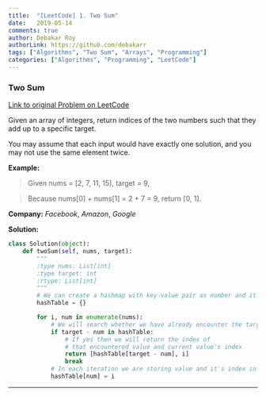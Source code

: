 ```yaml
---
title:  "[LeetCode] 1. Two Sum"
date:   2019-05-14
comments: true
author: Debakar Roy
authorLink: https://github.com/debakarr
tags: ["Algorithms", "Two Sum", "Arrays", "Programming"]
categories: ["Algorithms", "Programming", "LeetCode"]
---
```


### Two Sum

[Link to original Problem on LeetCode](https://leetcode.com/problems/two-sum/)

Given an array of integers, return indices of the two numbers such that they add up to a specific target.

You may assume that each input would have exactly one solution, and you may not use the same element twice.

**Example:**

>Given nums = [2, 7, 11, 15], target = 9,

>Because nums[0] + nums[1] = 2 + 7 = 9,
return [0, 1].

**Company:**
*Facebook*, *Amazon*, *Google*


**Solution:**

```python
class Solution(object):
    def twoSum(self, nums, target):
        """
        :type nums: List[int]
        :type target: int
        :rtype: List[int]
        """
        # We can create a hashmap with key-value pair as number and it's index
        hashTable = {}

        for i, num in enumerate(nums):
            # We will search whether we have already encounter the target - current num value
            if target - num in hashTable:
                # If yes then we will return the index of
                # that encountered value and current value's index
                return [hashTable[target - num], i]
                break
            # In each iteration we are storing value and it's index in the hashmap
            hashTable[num] = i
```

<hr><br />
